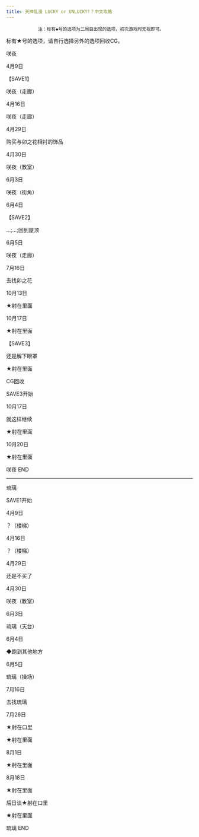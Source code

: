 ```yaml
---
title: 天神乱漫 LUCKY or UNLUCKY!？中文攻略
---
```


                注：标有◆号的选项为二周目出现的选项，初次游戏时无视即可。

标有★号的选项，请自行选择另外的选项回收CG。



咲夜



4月9日

【SAVE1】

咲夜（走廊）

4月16日

咲夜（走廊）

4月29日

购买与卯之花相衬的饰品

4月30日

咲夜（教室）

6月3日

咲夜（街角）

6月4日

【SAVE2】

…;…;回到屋顶

6月5日

咲夜（走廊）

7月16日

去找卯之花

10月13日

★射在里面

10月17日

★射在里面

【SAVE3】　

还是解下眼罩

★射在里面



CG回收



SAVE3开始



10月17日

就这样继续

★射在里面

10月20日

★射在里面



咲夜 END

--------------------------------------------------------------------------------



琉璃



SAVE1开始



4月9日

？（楼梯）

4月16日

？（楼梯）

4月29日

还是不买了

4月30日

咲夜（教室）

6月3日

琉璃（天台）

6月4日

◆跑到其他地方

6月5日

琉璃（操场）

7月16日

去找琉璃

7月26日

★射在口里

★射在里面

8月1日

★射在里面

8月18日

★射在里面

后日谈★射在口里　

★射在里面



琉璃 END




              
